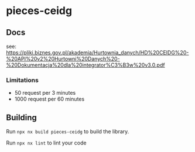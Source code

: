 # pieces-ceidg

## Docs

see: https://pliki.biznes.gov.pl/akademia/Hurtownia_danych/HD%20CEIDG%20-%20API%20v2%20Hurtowni%20Danych%20-%20Dokumentacja%20dla%20integrator%C3%B3w%20v3.0.pdf

### Limitations

- 50 request per 3 minutes
- 1000 request per 60 minutes

## Building

Run `npx nx build pieces-ceidg` to build the library.

Run `npx nx lint` to lint your code